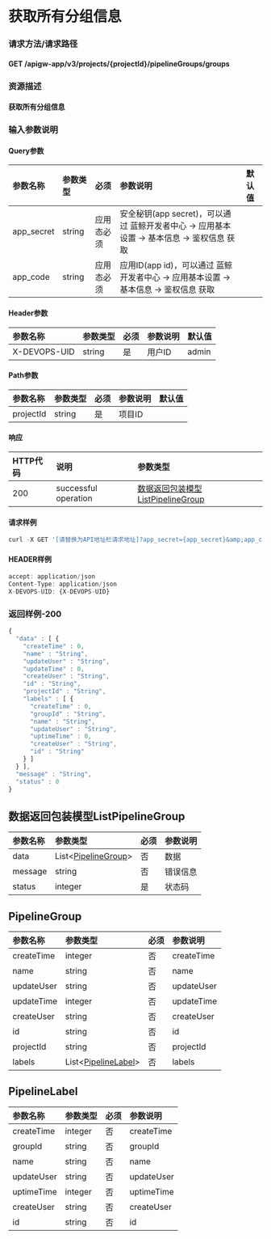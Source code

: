 # 获取所有分组信息

### 请求方法/请求路径

#### GET  /apigw-app/v3/projects/{projectId}/pipelineGroups/groups

### 资源描述

#### 获取所有分组信息

### 输入参数说明

#### Query参数

| 参数名称 | 参数类型 | 必须 | 参数说明 | 默认值 |
| :--- | :--- | :--- | :--- | :--- |
| app\_secret | string | 应用态必须 | 安全秘钥\(app secret\)，可以通过 蓝鲸开发者中心 -&gt; 应用基本设置 -&gt; 基本信息 -&gt; 鉴权信息 获取 |  |
| app\_code | string | 应用态必须 | 应用ID\(app id\)，可以通过 蓝鲸开发者中心 -&gt; 应用基本设置 -&gt; 基本信息 -&gt; 鉴权信息 获取 |  |

#### Header参数

| 参数名称 | 参数类型 | 必须 | 参数说明 | 默认值 |
| :--- | :--- | :--- | :--- | :--- |
| X-DEVOPS-UID | string | 是 | 用户ID | admin |

#### Path参数

| 参数名称 | 参数类型 | 必须 | 参数说明 | 默认值 |
| :--- | :--- | :--- | :--- | :--- |
| projectId | string | 是 | 项目ID |  |

#### 响应

| HTTP代码 | 说明 | 参数类型 |
| :--- | :--- | :--- |
| 200 | successful operation | [数据返回包装模型ListPipelineGroup](huo-qu-suo-you-fen-zu-xin-xi.md) |

#### 请求样例

```javascript
curl -X GET '[请替换为API地址栏请求地址]?app_secret={app_secret}&amp;app_code={app_code}'
```

#### HEADER样例

```javascript
accept: application/json
Content-Type: application/json
X-DEVOPS-UID: {X-DEVOPS-UID}
```

### 返回样例-200

```javascript
{
  "data" : [ {
    "createTime" : 0,
    "name" : "String",
    "updateUser" : "String",
    "updateTime" : 0,
    "createUser" : "String",
    "id" : "String",
    "projectId" : "String",
    "labels" : [ {
      "createTime" : 0,
      "groupId" : "String",
      "name" : "String",
      "updateUser" : "String",
      "uptimeTime" : 0,
      "createUser" : "String",
      "id" : "String"
    } ]
  } ],
  "message" : "String",
  "status" : 0
}
```

## 数据返回包装模型ListPipelineGroup

| 参数名称 | 参数类型 | 必须 | 参数说明 |
| :--- | :--- | :--- | :--- |
| data | List&lt;[PipelineGroup](huo-qu-suo-you-fen-zu-xin-xi.md)&gt; | 否 | 数据 |
| message | string | 否 | 错误信息 |
| status | integer | 是 | 状态码 |

## PipelineGroup

| 参数名称 | 参数类型 | 必须 | 参数说明 |
| :--- | :--- | :--- | :--- |
| createTime | integer | 否 | createTime |
| name | string | 否 | name |
| updateUser | string | 否 | updateUser |
| updateTime | integer | 否 | updateTime |
| createUser | string | 否 | createUser |
| id | string | 否 | id |
| projectId | string | 否 | projectId |
| labels | List&lt;[PipelineLabel](huo-qu-suo-you-fen-zu-xin-xi.md)&gt; | 否 | labels |

## PipelineLabel

| 参数名称 | 参数类型 | 必须 | 参数说明 |
| :--- | :--- | :--- | :--- |
| createTime | integer | 否 | createTime |
| groupId | string | 否 | groupId |
| name | string | 否 | name |
| updateUser | string | 否 | updateUser |
| uptimeTime | integer | 否 | uptimeTime |
| createUser | string | 否 | createUser |
| id | string | 否 | id |

